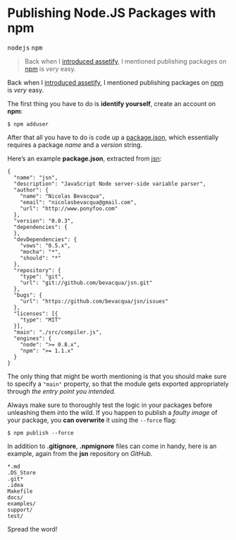 <h1>Publishing Node.JS Packages with npm</h1>

<div><kbd>nodejs</kbd> <kbd>npm</kbd></div>

<blockquote><p>Back when I <a href="https://ponyfoo.com/2013/01/18/asset-management-in-node">introduced assetify</a>, I mentioned publishing packages on <a href="https://npmjs.org/" target="_blank">npm</a> is <em>very</em> easy.</p></blockquote>

<div><p>Back when I <a href="https://ponyfoo.com/2013/01/18/asset-management-in-node">introduced assetify</a>, I mentioned publishing packages on <a href="https://npmjs.org/" target="_blank">npm</a> is <em>very</em> easy.</p></div>

<div></div>

<div></div>

<div><p>The first thing you have to do is <strong>identify yourself</strong>, create an account on <strong>npm</strong>:</p> <pre class="md-code-block"><code class="md-code md-lang-bash">$ npm adduser
</code></pre> <p>After that all you have to do is code up a <a href="https://npmjs.org/doc/developers.html" target="_blank" aria-label="package.json specs">package.json</a>, which essentially requires a package <em>name</em> and a <em>version</em> string.</p> <p>Here&#x2019;s an example <strong>package.json</strong>, extracted from <a href="https://github.com/bevacqua/jsn" target="_blank" aria-label="JSN on GitHub">jsn</a>:</p> <pre class="md-code-block"><code class="md-code md-lang-json">{
  &quot;<span class="md-code-attribute">name</span>&quot;: <span class="md-code-value"><span class="md-code-string">&quot;jsn&quot;</span></span>,
  &quot;<span class="md-code-attribute">description</span>&quot;: <span class="md-code-value"><span class="md-code-string">&quot;JavaScript Node server-side variable parser&quot;</span></span>,
  &quot;<span class="md-code-attribute">author</span>&quot;: <span class="md-code-value">{
    &quot;<span class="md-code-attribute">name</span>&quot;: <span class="md-code-value"><span class="md-code-string">&quot;Nicolas Bevacqua&quot;</span></span>,
    &quot;<span class="md-code-attribute">email</span>&quot;: <span class="md-code-value"><span class="md-code-string">&quot;nicolasbevacqua@gmail.com&quot;</span></span>,
    &quot;<span class="md-code-attribute">url</span>&quot;: <span class="md-code-value"><span class="md-code-string">&quot;http://www.ponyfoo.com&quot;</span>
  </span>}</span>,
  &quot;<span class="md-code-attribute">version</span>&quot;: <span class="md-code-value"><span class="md-code-string">&quot;0.0.3&quot;</span></span>,
  &quot;<span class="md-code-attribute">dependencies</span>&quot;: <span class="md-code-value">{
  }</span>,
  &quot;<span class="md-code-attribute">devDependencies</span>&quot;: <span class="md-code-value">{
    &quot;<span class="md-code-attribute">vows</span>&quot;: <span class="md-code-value"><span class="md-code-string">&quot;0.5.x&quot;</span></span>,
    &quot;<span class="md-code-attribute">mocha</span>&quot;: <span class="md-code-value"><span class="md-code-string">&quot;*&quot;</span></span>,
    &quot;<span class="md-code-attribute">should</span>&quot;: <span class="md-code-value"><span class="md-code-string">&quot;*&quot;</span>
  </span>}</span>,
  &quot;<span class="md-code-attribute">repository</span>&quot;: <span class="md-code-value">{
    &quot;<span class="md-code-attribute">type</span>&quot;: <span class="md-code-value"><span class="md-code-string">&quot;git&quot;</span></span>,
    &quot;<span class="md-code-attribute">url</span>&quot;: <span class="md-code-value"><span class="md-code-string">&quot;git://github.com/bevacqua/jsn.git&quot;</span>
  </span>}</span>,
  &quot;<span class="md-code-attribute">bugs</span>&quot;: <span class="md-code-value">{
    &quot;<span class="md-code-attribute">url</span>&quot;: <span class="md-code-value"><span class="md-code-string">&quot;https://github.com/bevacqua/jsn/issues&quot;</span>
  </span>}</span>,
  &quot;<span class="md-code-attribute">licenses</span>&quot;: <span class="md-code-value">[{
    &quot;<span class="md-code-attribute">type</span>&quot;: <span class="md-code-value"><span class="md-code-string">&quot;MIT&quot;</span>
  </span>}]</span>,
  &quot;<span class="md-code-attribute">main</span>&quot;: <span class="md-code-value"><span class="md-code-string">&quot;./src/compiler.js&quot;</span></span>,
  &quot;<span class="md-code-attribute">engines</span>&quot;: <span class="md-code-value">{
    &quot;<span class="md-code-attribute">node</span>&quot;: <span class="md-code-value"><span class="md-code-string">&quot;&gt;= 0.8.x&quot;</span></span>,
    &quot;<span class="md-code-attribute">npm</span>&quot;: <span class="md-code-value"><span class="md-code-string">&quot;&gt;= 1.1.x&quot;</span>
  </span>}
</span>}
</code></pre> <p>The only thing that might be worth mentioning is that you should make sure to specify a <code class="md-code md-code-inline">&quot;main&quot;</code> property, so that the module gets exported appropriately through <em>the entry point you intended</em>.</p> <p>Always make sure to thoroughly test the logic in your packages before unleashing them into the wild. If you happen to publish a <em>faulty image</em> of your package, you <strong>can overwrite</strong> it using the <code class="md-code md-code-inline">--force</code> flag:</p> <pre class="md-code-block"><code class="md-code md-lang-bash">$ npm publish --force
</code></pre> <p>In addition to <strong>.gitignore</strong>, <strong>.npmignore</strong> files can come in handy, here is an example, again from the <strong>jsn</strong> repository on <em>GitHub</em>.</p> <pre class="md-code-block"><code class="md-code">*.md
.DS_Store
.git*
.idea
Makefile
docs/
examples/
support/
test/
</code></pre> <p>Spread the word!</p></div>
